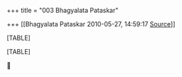 +++
title = "003 Bhagyalata Pataskar"

+++
[[Bhagyalata Pataskar	2010-05-27, 14:59:17 [Source](https://groups.google.com/g/bvparishat/c/iUoGlP8gTGU)]]



[TABLE]

[TABLE]



